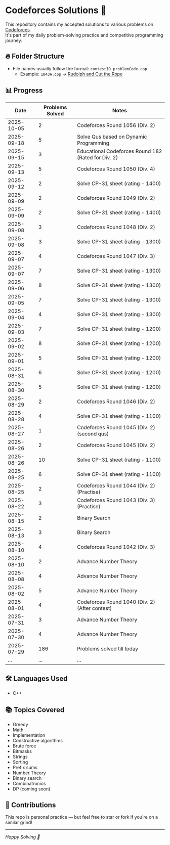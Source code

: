 # Codeforces Solutions 🚀

This repository contains my accepted solutions to various problems on [Codeforces](https://codeforces.com/profile/ayush_yad).  
It's part of my daily problem-solving practice and competitive programming journey.

## 🔥 Folder Structure

- File names usually follow the format: `contestID_problemCode.cpp`
  - Example: `1843A.cpp` → [Rudolph and Cut the Rope](https://codeforces.com/problemset/problem/1843/A)

## 📊 Progress

| Date       | Problems Solved | Notes              |
|------------|------------------|--------------------|
| 2025-10-05 | 2 | Codeforces Round 1056 (Div. 2) |
| 2025-09-18 | 5 | Solve Qus based on Dynamic Programming |
| 2025-09-15 | 3 | Educational Codeforces Round 182 (Rated for Div. 2) |
| 2025-09-13 | 5 | Codeforces Round 1050 (Div. 4) |
| 2025-09-12 | 2 | Solve CP-31 sheet (rating - 1400) |
| 2025-09-09 | 2 | Codeforces Round 1049 (Div. 2) |
| 2025-09-09 | 2 | Solve CP-31 sheet (rating - 1400) |
| 2025-09-08 | 3 | Codeforces Round 1048 (Div. 2) |
| 2025-09-08 | 3 | Solve CP-31 sheet (rating - 1300) |
| 2025-09-07 | 4 | Codeforces Round 1047 (Div. 3) |
| 2025-09-07 | 7 | Solve CP-31 sheet (rating - 1300) |
| 2025-09-06 | 8 | Solve CP-31 sheet (rating - 1300) |
| 2025-09-05 | 7 | Solve CP-31 sheet (rating - 1300) |
| 2025-09-04 | 4 | Solve CP-31 sheet (rating - 1300) |
| 2025-09-03 | 7 | Solve CP-31 sheet (rating - 1200) |
| 2025-09-02 | 8 | Solve CP-31 sheet (rating - 1200) |
| 2025-09-01 | 5 | Solve CP-31 sheet (rating - 1200) |
| 2025-08-31 | 6 | Solve CP-31 sheet (rating - 1200) |
| 2025-08-30 | 5 | Solve CP-31 sheet (rating - 1200) |
| 2025-08-29 | 2 | Codeforces Round 1046 (Div. 2) |
| 2025-08-28 | 4 | Solve CP-31 sheet (rating - 1100) |
| 2025-08-27 | 1 | Codeforces Round 1045 (Div. 2)(second qus) |
| 2025-08-26 | 2 | Codeforces Round 1045 (Div. 2) |
| 2025-08-26 | 10 | Solve CP-31 sheet (rating - 1100) |
| 2025-08-25 | 6 | Solve CP-31 sheet (rating - 1100) |
| 2025-08-25 | 2 | Codeforces Round 1044 (Div. 2)(Practise) |
| 2025-08-22 | 3 | Codeforces Round 1043 (Div. 3)(Practise) |
| 2025-08-15 | 2 | Binary Search |
| 2025-08-13 | 3 | Binary Search |
| 2025-08-10 | 4 | Codeforces Round 1042 (Div. 3) |
| 2025-08-10 | 2 | Advance Number Theory |
| 2025-08-08 | 4 | Advance Number Theory |
| 2025-08-02 | 5 | Advance Number Theory |
| 2025-08-01 | 4 | Codeforces Round 1040 (Div. 2) (After contest) |
| 2025-07-31 | 3 | Advance Number Theory |
| 2025-07-30 | 4 | Advance Number Theory |
| 2025-07-29 | 186 | Problems solved till today |
| ...        | ...              | ...                |

## 🛠 Languages Used

- C++

## 📚 Topics Covered

- Greedy
- Math
- Implementation
- Constructive algorithms
- Brute force
- Bitmasks
- Strings
- Sorting
- Prefix sums
- Number Theory
- Binary search
- Combinatronics
- DP (coming soon)

## 🤝 Contributions

This repo is personal practice — but feel free to star or fork if you're on a similar grind!

---

*Happy Solving 💪*
